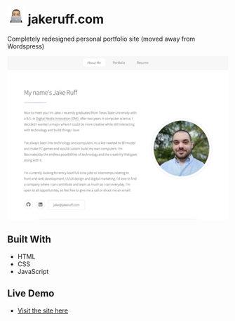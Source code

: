 # <img src="favicon.png" alt="alt text" width="40" height="40">  jakeruff.com
Completely redesigned personal portfolio site (moved away from Wordspress)

![](images/thumbnail.png)

## Built With
* HTML
* CSS
* JavaScript

## Live Demo
* [Visit the site here](http://www.jakeruff.com/)